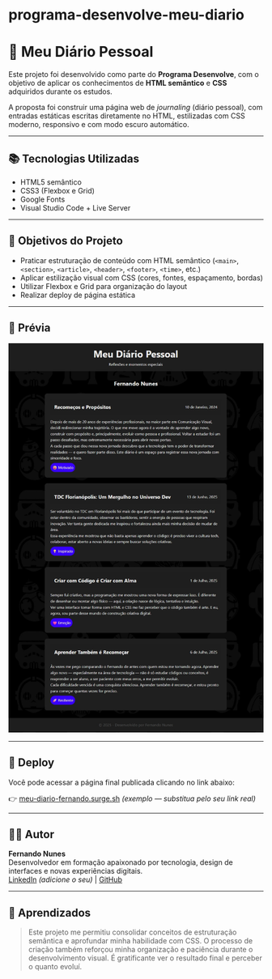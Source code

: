 # programa-desenvolve-meu-diario

# 📝 Meu Diário Pessoal

Este projeto foi desenvolvido como parte do **Programa Desenvolve**, com o objetivo de aplicar os conhecimentos de **HTML semântico** e **CSS** adquiridos durante os estudos.

A proposta foi construir uma página web de *journaling* (diário pessoal), com entradas estáticas escritas diretamente no HTML, estilizadas com CSS moderno, responsivo e com modo escuro automático.

---

## 📚 Tecnologias Utilizadas

- HTML5 semântico
- CSS3 (Flexbox e Grid)
- Google Fonts
- Visual Studio Code + Live Server

---

## 🎯 Objetivos do Projeto

- Praticar estruturação de conteúdo com HTML semântico (`<main>`, `<section>`, `<article>`, `<header>`, `<footer>`, `<time>`, etc.)
- Aplicar estilização visual com CSS (cores, fontes, espaçamento, bordas)
- Utilizar Flexbox e Grid para organização do layout
- Realizar deploy de página estática

---

## 📸 Prévia

![preview](https://github.com/fernando-nunes-dev/programa-desenvolve-meu-diario/blob/main/programa-desenvolve_meu-diario.jpg)

---

## 🚀 Deploy

Você pode acessar a página final publicada clicando no link abaixo:

👉 [meu-diario-fernando.surge.sh](https://meu-diario-fernando.surge.sh) *(exemplo — substitua pelo seu link real)*

---

## 🙋‍♂️ Autor

**Fernando Nunes**  
Desenvolvedor em formação apaixonado por tecnologia, design de interfaces e novas experiências digitais.  
[LinkedIn](https://www.linkedin.com/) *(adicione o seu)* | [GitHub](https://github.com/fernando-nunes-dev)

---

## 🧠 Aprendizados

> Este projeto me permitiu consolidar conceitos de estruturação semântica e aprofundar minha habilidade com CSS. O processo de criação também reforçou minha organização e paciência durante o desenvolvimento visual. É gratificante ver o resultado final e perceber o quanto evoluí.
